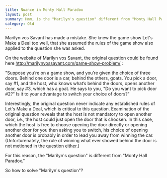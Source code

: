 ```yaml
---
title: Nuance in Monty Hall Paradox
layout: post
summary: Hmm, is the "Marilyn's question" different from "Monty Hall Paradox"?
category: Old
---
```


Marilyn vos Savant has made a mistake. She knew the game show Let's Make a Deal too well, that she assumed the rules of the game show also applied to the question she was asked.

On the website of Marilyn vos Savant, the original question could be found here http://marilynvossavant.com/game-show-problem/ :

"Suppose you’re on a game show, and you’re given the choice of three doors. Behind one door is a car, behind the others, goats. You pick a door, say #1, and the host, who knows what’s behind the doors, opens another door, say #3, which has a goat. He says to you, "Do you want to pick door #2?" Is it to your advantage to switch your choice of doors?"

Interestingly, the original question never indicate any established rules of Let's Make a Deal, which is critical to this question. Examination of the original question reveals that the host is not mandatory to open another door, i.e., the host could just open the door that is choosen. In this case, which the host is free to choose opening the door directly or opening another door for you then asking you to switch, his choice of opening another door is probably in order to lead you away from winning the car. (Unforturenately, the rule of winning what ever showed behind the door is not metioned in the question either.)

For this reason, the "Marilyn's question" is different from "Monty Hall Paradox."

So how to solve "Marilyn's question"?